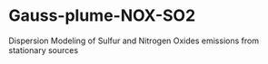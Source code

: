 # Gauss-plume-NOX-SO2
Dispersion Modeling of Sulfur and Nitrogen Oxides emissions from stationary sources
